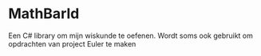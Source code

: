 MathBarld
=========

Een C# library om mijn wiskunde te oefenen. Wordt soms ook gebruikt om opdrachten van project Euler te maken
